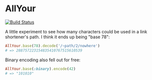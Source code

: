 # AllYour

[![Build Status](https://travis-ci.org/benpickles/all_your.png?branch=master)](https://travis-ci.org/benpickles/all_your)

A little experiment to see how many characters could be used in a link shortener's path. I think it ends up being "base 78":

```ruby
AllYour.base(78).decode('/~path/2/nowhere')
# => 288757223154835410767515610539
```

Binary encoding also fell out for free:

```ruby
AllYour.base(:binary).encode(42)
# => "101010"
```
